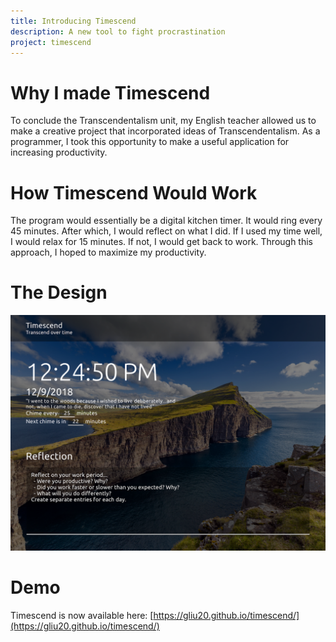 ```yaml
---
title: Introducing Timescend
description: A new tool to fight procrastination
project: timescend
---
```

# Why I made Timescend
To conclude the Transcendentalism unit, my English teacher allowed us to make a creative project that incorporated ideas of Transcendentalism. As a programmer, I took this opportunity to make a useful application for increasing productivity.

# How Timescend Would Work
The program would essentially be a digital kitchen timer. It would ring every 45 minutes. After which, I would reflect on what I did. If I used my time well, I would relax for 15 minutes. If not, I would get back to work. Through this approach, I hoped to maximize my productivity. 

# The Design
![Timescend on December 9th 2018](/assets/images/2018-12-09-timescend-design.png)

# Demo
Timescend is now available here: [https://gliu20.github.io/timescend/](https://gliu20.github.io/timescend/)
